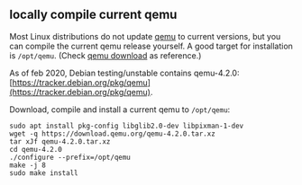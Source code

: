locally compile current qemu
----------------------------

Most Linux distributions do not update [qemu](https://www.qemu.org/) to
current versions, but you can compile the current qemu release yourself.
A good target for installation is `/opt/qemu`. (Check
[qemu download](https://www.qemu.org/download/#source) as reference.)

As of feb 2020, Debian testing/unstable contains qemu-4.2.0:
[https://tracker.debian.org/pkg/qemu](https://tracker.debian.org/pkg/qemu).

Download, compile and install a current qemu to `/opt/qemu`:
```shell
sudo apt install pkg-config libglib2.0-dev libpixman-1-dev
wget -q https://download.qemu.org/qemu-4.2.0.tar.xz
tar xJf qemu-4.2.0.tar.xz
cd qemu-4.2.0
./configure --prefix=/opt/qemu
make -j 8
sudo make install
```

